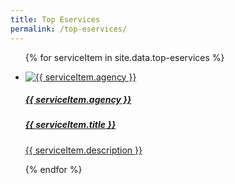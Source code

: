 ```yaml
---
title: Top Eservices
permalink: /top-eservices/
---
```


<div class="list-container">
<ul class="vertical-list">
  
  {% for serviceItem in site.data.top-eservices %}
  
  <li class="list-item">
    <a href="{{ serviceItem.url }}">
      <img src="{{ serviceItem.image-url }}" alt="{{ serviceItem.agency }}" />
          <div class="list-item-text">
            <h5>{{ serviceItem.agency }}</h5>
            <h5>{{ serviceItem.title }}</h5>
            <p>{{ serviceItem.description }}</p>
          </div>
    </a>
  </li>
           
  {% endfor %}
  
</ul>
</div>
